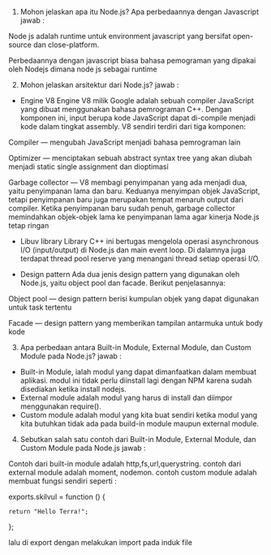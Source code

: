 1. Mohon jelaskan apa itu Node.js? Apa perbedaannya dengan Javascript 
jawab : 

Node js adalah runtime untuk environment javascript yang bersifat open-source dan close-platform. 

Perbedaannya dengan javascript biasa bahasa pemograman yang dipakai oleh Nodejs dimana node js sebagai runtime

2. Mohon jelaskan arsitektur dari Node.js?
jawab : 

- Engine V8
Engine V8 milik Google adalah sebuah compiler JavaScript yang dibuat menggunakan bahasa pemrograman C++. Dengan komponen ini, input berupa kode JavaScript dapat di-compile menjadi kode dalam tingkat assembly. V8 sendiri terdiri dari tiga komponen:

Compiler — mengubah JavaScript menjadi bahasa pemrograman lain

Optimizer — menciptakan sebuah abstract syntax tree yang akan diubah menjadi static single assignment dan dioptimasi

Garbage collector — V8 membagi penyimpanan yang ada menjadi dua, yaitu penyimpanan lama dan baru. Keduanya  menyimpan objek JavaScript, tetapi penyimpanan baru juga merupakan tempat menaruh output dari compiler. Ketika penyimpanan baru sudah penuh, garbage collector memindahkan objek-objek lama ke penyimpanan lama agar kinerja Node.js tetap ringan

- Libuv library
Library C++ ini bertugas mengelola operasi asynchronous I/O (input/output) di Node.js dan main event loop. Di dalamnya juga terdapat thread pool reserve yang menangani thread setiap operasi I/O.

- Design pattern
Ada dua jenis design pattern yang digunakan oleh Node.js, yaitu object pool dan facade. Berikut penjelasannya:

Object pool — design pattern berisi kumpulan objek yang dapat digunakan untuk task tertentu

Facade — design pattern yang memberikan tampilan antarmuka untuk body kode

3. Apa perbedaan antara Built-in Module, External Module, dan Custom Module pada Node.js?
jawab : 
- Built-in Module, ialah modul yang dapat dimanfaatkan dalam membuat aplikasi. modul ini tidak perlu diinstall lagi dengan NPM karena sudah disediakan ketika install nodejs. 
- External module adalah modul yang harus di install dan diimpor menggunakan require(). 
- Custom module adalah modul yang kita buat sendiri ketika modul yang kita butuhkan tidak ada pada build-in module maupun external module.

4. Sebutkan salah satu contoh dari Built-in Module, External Module, dan Custom Module pada Node.js
jawab : 

Contoh dari built-in module adalah http,fs,url,querystring. contoh dari external module adalah moment, nodemon. contoh custom module adalah membuat fungsi sendiri seperti :

exports.skilvul = function () {

    return "Hello Terra!";
    
};

lalu di export dengan melakukan import pada induk file
